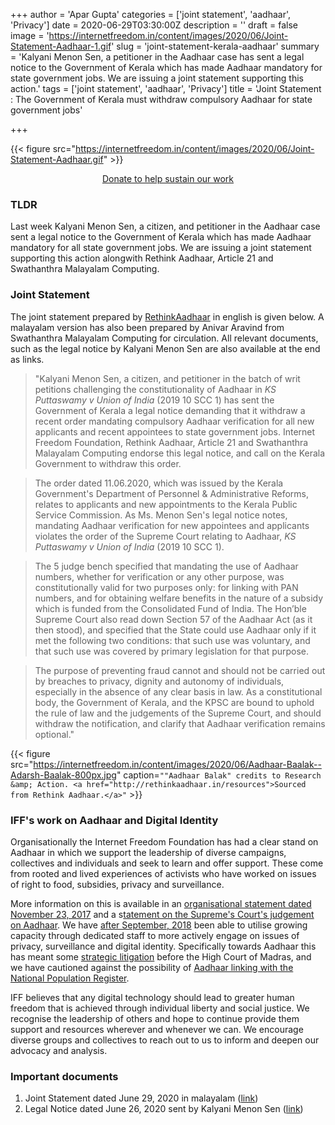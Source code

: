 +++
author = 'Apar Gupta'
categories = ['joint statement', 'aadhaar', 'Privacy']
date = 2020-06-29T03:30:00Z
description = ''
draft = false
image = 'https://internetfreedom.in/content/images/2020/06/Joint-Statement-Aadhaar-1.gif'
slug = 'joint-statement-kerala-aadhaar'
summary = 'Kalyani Menon Sen, a petitioner in the Aadhaar case has sent a legal notice to the Government of Kerala which has made Aadhaar mandatory for state government jobs. We are issuing a joint statement supporting this action.'
tags = ['joint statement', 'aadhaar', 'Privacy']
title = 'Joint Statement : The Government of Kerala must withdraw compulsory Aadhaar for state government jobs'

+++


{{< figure src="https://internetfreedom.in/content/images/2020/06/Joint-Statement-Aadhaar.gif" >}}

<div style="text-align:center;">
    <a href="https://internetfreedom.in/donate/" class="button">Donate to help sustain our work</a>
</div>

### TLDR

Last week Kalyani Menon Sen, a citizen, and petitioner in the Aadhaar case sent a legal notice to the Government of Kerala which has made Aadhaar mandatory for all state government jobs. We are issuing a joint statement supporting this action alongwith Rethink Aadhaar, Article 21 and Swathanthra Malayalam Computing.

### Joint Statement

The joint statement prepared by [RethinkAadhaar](https://internetfreedom.in/p/f6798a23-680b-4b45-a606-acec95c701e5/rethinkaadhaar.in) in english is given below. A malayalam version has also been prepared by Anivar Aravind from Swathanthra Malayalam Computing for circulation. All relevant documents, such as the legal notice by Kalyani Menon Sen are also available at the end as links.

> "Kalyani Menon Sen, a citizen, and petitioner in the batch of writ petitions challenging the constitutionality of Aadhaar in _KS Puttaswamy v Union of India_ (2019 10 SCC 1) has sent the Government of Kerala a legal notice demanding that it withdraw a recent order mandating compulsory Aadhaar verification for all new applicants and recent appointees to state government jobs. Internet Freedom Foundation, Rethink Aadhaar, Article 21 and Swathanthra Malayalam Computing endorse this legal notice, and call on the Kerala Government to withdraw this order.

> The order dated 11.06.2020, which was issued by the Kerala Government's Department of Personnel & Administrative Reforms, relates to applicants and new appointments to the Kerala Public Service Commission. As Ms. Menon Sen's legal notice notes, mandating Aadhaar verification for new appointees and applicants violates the order of the Supreme Court relating to Aadhaar, _KS Puttaswamy v Union of India_ (2019 10 SCC 1).

> The 5 judge bench  specified that mandating the use of Aadhaar numbers, whether for verification or any other purpose, was constitutionally valid for two purposes only: for linking with PAN numbers, and for obtaining welfare benefits in the nature of a subsidy which is funded from the Consolidated Fund of India. The Hon’ble Supreme Court also read down Section 57 of the Aadhaar Act (as it then stood), and specified that the State could use Aadhaar only if it met the following two conditions: that such use was voluntary, and that such use was covered by primary legislation for that purpose.

> The purpose of preventing fraud cannot and should not be carried out by breaches to privacy, dignity and autonomy of individuals, especially in the absence of any clear basis in law. As a constitutional body, the Government of Kerala, and the KPSC are bound to uphold the rule of law and the judgements of the Supreme Court, and should withdraw the notification, and clarify that Aadhaar verification remains optional."

{{< figure src="https://internetfreedom.in/content/images/2020/06/Aadhaar-Baalak--Adarsh-Baalak-800px.jpg" caption=`""Aadhaar Balak" credits to Research &amp; Action. <a href="http://rethinkaadhaar.in/resources">Sourced from Rethink Aadhaar.</a>"` >}}

### IFF's work on Aadhaar and Digital Identity

Organisationally the Internet Freedom Foundation has had a clear stand on Aadhaar in which we support the leadership of diverse campaigns, collectives and individuals and seek to learn and offer support. These come from rooted and lived experiences of activists who have worked on issues of right to food, subsidies, privacy and surveillance.

More information on this is available in an [organisational statement dated November 23, 2017](https://internetfreedom.in/aadhaar-undermines-informational-privacy-and-data-protection/) and a s[tatement on the Supreme's Court's judgement on Aadhaar](https://internetfreedom.in/reactions-to-the-aadhaar-judgement/). We have [after September, 2018](https://internetfreedom.in/looking-towards-the-future/) been able to utilise growing capacity through dedicated staff  to more actively engage on issues of privacy, surveillance and digital identity. Specifically towards Aadhaar this has meant some [strategic litigation](https://internetfreedom.in/vanakkam-updates-on-the-aadhaar-social-media-linkage-and-encryption-pil-before-the-madras-hc/) before the High Court of Madras, and we have cautioned against the possibility of [Aadhaar linking with the National Population Register](https://internetfreedom.in/data-protection-and-the-national-population-register/).

IFF believes that any digital technology should lead to greater human freedom that is achieved through individual liberty and social justice. We recognise the leadership of others and hope to continue provide them support and resources wherever and whenever we can. We encourage diverse groups and collectives to reach out to us to inform and deepen our advocacy and analysis.

### Important documents

1. Joint Statement dated June 29, 2020 in malayalam ([link](https://drive.google.com/file/d/1WuJMhfcoGW6dCV-KmItHzo_pbu7hFpCj/view?usp=sharing))
2. Legal Notice dated June 26, 2020 sent by Kalyani Menon Sen ([link](https://drive.google.com/file/d/1OMmus9lzytp5sjpEH4sc6vNmGIP-TRTL/view?usp=sharing))



